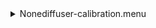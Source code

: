 <details><summary>Nonediffuser-calibration.menu</summary><blockquote><pre><details><summary>Nonediffuser-calibration.cbk</summary><blockquote><pre><details><summary>&#x1F4D5; gain_high.rcp</summary><blockquote><pre>rcpname gain high&#x1F4D5;  gain high 
The above code block covers:0.00 minutes of camera integration + hardware moves and overhead</pre></blockquote></details><details><summary>&#x1F4D5; Exposure_80.rcp</summary><blockquote><pre>rcpname exposure 80&#x1F4D5;  exposure 80 
The above code block covers:0.00 minutes of camera integration + hardware moves and overhead</pre></blockquote></details><details><summary>NonesetupFlat.rcp</summary><blockquote><pre>rcpname diffuser  in&#x1F4D5;  diffuser  in 
rcpname cover out&#x1F4D5;  cover out 
rcpname occ		out&#x1F4D5;  occ		out 
rcpname shut	out&#x1F4D5;  shut	out 
rcpname calib	out&#x1F4D5;  calib	out 
The above code block covers:0.00 minutes of camera integration + hardware moves and overhead</pre></blockquote></details><details><summary>NonesetupDark.rcp</summary><blockquote><pre>rcpname shut	in&#x1F4D5;  shut	in 
The above code block covers:0.00 minutes of camera integration + hardware moves and overhead</pre></blockquote></details><details><summary>&#x1F4D9; dark_01wave_1beam_16sums_10rep_BOTH.rcp</summary><blockquote><pre>rcpname shut	in&#x1F4D5;  shut	in 
rcpname data	rcam	both	656.28	16&#x1F4D9;  data	rcam	both	656.28	16 
rcpname data	rcam	both	656.28	16&#x1F4D9;  data	rcam	both	656.28	16 
rcpname data	rcam	both	656.28	16&#x1F4D9;  data	rcam	both	656.28	16 
rcpname data	rcam	both	656.28	16&#x1F4D9;  data	rcam	both	656.28	16 
rcpname data	rcam	both	656.28	16&#x1F4D9;  data	rcam	both	656.28	16 
rcpname data	rcam	both	656.28	16&#x1F4D9;  data	rcam	both	656.28	16 
rcpname data	rcam	both	656.28	16&#x1F4D9;  data	rcam	both	656.28	16 
rcpname data	rcam	both	656.28	16&#x1F4D9;  data	rcam	both	656.28	16 
rcpname data	rcam	both	656.28	16&#x1F4D9;  data	rcam	both	656.28	16 
rcpname data	rcam	both	656.28	16&#x1F4D9;  data	rcam	both	656.28	16 
The above code block covers:0.90 minutes of camera integration + hardware moves and overhead</pre></blockquote></details><details><summary>NonesetupFlat.rcp</summary><blockquote><pre>rcpname diffuser  in&#x1F4D5;  diffuser  in 
rcpname cover out&#x1F4D5;  cover out 
rcpname occ		out&#x1F4D5;  occ		out 
rcpname shut	out&#x1F4D5;  shut	out 
rcpname calib	out&#x1F4D5;  calib	out 
The above code block covers:0.00 minutes of camera integration + hardware moves and overhead</pre></blockquote></details><details><summary>None530_FW.rcp</summary><blockquote><pre>rcpname prefilterrange 530&#x1F4D5;  prefilterrange 530 
The above code block covers:0.00 minutes of camera integration + hardware moves and overhead</pre></blockquote></details><details><summary>&#x1F4D8; 530_01wave_2beam_16sums_4rep_BOTH.rcp</summary><blockquote><pre>rcpname data	rcam	both	530.30	16&#x1F4D8;  data	rcam	both	530.30	16 
rcpname data	tcam	both	530.30	16&#x1F4D8;  data	tcam	both	530.30	16 
rcpname data	rcam	both	530.30	16&#x1F4D8;  data	rcam	both	530.30	16 
rcpname data	tcam	both	530.30	16&#x1F4D8;  data	tcam	both	530.30	16 
rcpname data	rcam	both	530.30	16&#x1F4D8;  data	rcam	both	530.30	16 
rcpname data	tcam	both	530.30	16&#x1F4D8;  data	tcam	both	530.30	16 
rcpname data	rcam	both	530.30	16&#x1F4D8;  data	rcam	both	530.30	16 
rcpname data	tcam	both	530.30	16&#x1F4D8;  data	tcam	both	530.30	16 
The above code block covers:0.72 minutes of camera integration + hardware moves and overhead</pre></blockquote></details><details><summary>None637_FW.rcp</summary><blockquote><pre>rcpname prefilterrange 637&#x1F4D5;  prefilterrange 637 
The above code block covers:0.00 minutes of camera integration + hardware moves and overhead</pre></blockquote></details><details><summary>&#x1F4D8; 637_01wave_2beam_16sums_4rep_BOTH.rcp</summary><blockquote><pre>rcpname data	rcam	both	637.40	16&#x1F4D8;  data	rcam	both	637.40	16 
rcpname data	tcam	both	637.40	16&#x1F4D8;  data	tcam	both	637.40	16 
rcpname data	rcam	both	637.40	16&#x1F4D8;  data	rcam	both	637.40	16 
rcpname data	tcam	both	637.40	16&#x1F4D8;  data	tcam	both	637.40	16 
rcpname data	rcam	both	637.40	16&#x1F4D8;  data	rcam	both	637.40	16 
rcpname data	tcam	both	637.40	16&#x1F4D8;  data	tcam	both	637.40	16 
rcpname data	rcam	both	637.40	16&#x1F4D8;  data	rcam	both	637.40	16 
rcpname data	tcam	both	637.40	16&#x1F4D8;  data	tcam	both	637.40	16 
The above code block covers:0.72 minutes of camera integration + hardware moves and overhead</pre></blockquote></details><details><summary>None656_FW.rcp</summary><blockquote><pre>rcpname prefilterrange 656&#x1F4D5;  prefilterrange 656 
The above code block covers:0.00 minutes of camera integration + hardware moves and overhead</pre></blockquote></details><details><summary>&#x1F4D8; 656_01wave_2beam_16sums_4rep_BOTH.rcp</summary><blockquote><pre>rcpname data	rcam	both	656.28	16&#x1F4D8;  data	rcam	both	656.28	16 
rcpname data	tcam	both	656.28	16&#x1F4D8;  data	tcam	both	656.28	16 
rcpname data	rcam	both	656.28	16&#x1F4D8;  data	rcam	both	656.28	16 
rcpname data	tcam	both	656.28	16&#x1F4D8;  data	tcam	both	656.28	16 
rcpname data	rcam	both	656.28	16&#x1F4D8;  data	rcam	both	656.28	16 
rcpname data	tcam	both	656.28	16&#x1F4D8;  data	tcam	both	656.28	16 
rcpname data	rcam	both	656.28	16&#x1F4D8;  data	rcam	both	656.28	16 
rcpname data	tcam	both	656.28	16&#x1F4D8;  data	tcam	both	656.28	16 
The above code block covers:0.72 minutes of camera integration + hardware moves and overhead</pre></blockquote></details><details><summary>None706_FW.rcp</summary><blockquote><pre>rcpname prefilterrange 706&#x1F4D5;  prefilterrange 706 
The above code block covers:0.00 minutes of camera integration + hardware moves and overhead</pre></blockquote></details><details><summary>&#x1F4D8; 706_01wave_2beam_16sums_4rep_BOTH.rcp</summary><blockquote><pre>rcpname data	rcam	both	706.20	16&#x1F4D8;  data	rcam	both	706.20	16 
rcpname data	tcam	both	706.20	16&#x1F4D8;  data	tcam	both	706.20	16 
rcpname data	rcam	both	706.20	16&#x1F4D8;  data	rcam	both	706.20	16 
rcpname data	tcam	both	706.20	16&#x1F4D8;  data	tcam	both	706.20	16 
rcpname data	rcam	both	706.20	16&#x1F4D8;  data	rcam	both	706.20	16 
rcpname data	tcam	both	706.20	16&#x1F4D8;  data	tcam	both	706.20	16 
rcpname data	rcam	both	706.20	16&#x1F4D8;  data	rcam	both	706.20	16 
rcpname data	tcam	both	706.20	16&#x1F4D8;  data	tcam	both	706.20	16 
The above code block covers:0.72 minutes of camera integration + hardware moves and overhead</pre></blockquote></details><details><summary>None789_FW.rcp</summary><blockquote><pre>rcpname prefilterrange 789&#x1F4D5;  prefilterrange 789 
The above code block covers:0.00 minutes of camera integration + hardware moves and overhead</pre></blockquote></details><details><summary>&#x1F4D8; 789_01wave_2beam_16sums_4rep_BOTH.rcp</summary><blockquote><pre>rcpname data	rcam	both	789.40	16&#x1F4D8;  data	rcam	both	789.40	16 
rcpname data	tcam	both	789.40	16&#x1F4D8;  data	tcam	both	789.40	16 
rcpname data	rcam	both	789.40	16&#x1F4D8;  data	rcam	both	789.40	16 
rcpname data	tcam	both	789.40	16&#x1F4D8;  data	tcam	both	789.40	16 
rcpname data	rcam	both	789.40	16&#x1F4D8;  data	rcam	both	789.40	16 
rcpname data	tcam	both	789.40	16&#x1F4D8;  data	tcam	both	789.40	16 
rcpname data	rcam	both	789.40	16&#x1F4D8;  data	rcam	both	789.40	16 
rcpname data	tcam	both	789.40	16&#x1F4D8;  data	tcam	both	789.40	16 
The above code block covers:0.72 minutes of camera integration + hardware moves and overhead</pre></blockquote></details><details><summary>None1074_FW.rcp</summary><blockquote><pre>rcpname prefilterrange 1074&#x1F4D5;  prefilterrange 1074 
The above code block covers:0.00 minutes of camera integration + hardware moves and overhead</pre></blockquote></details><details><summary>&#x1F4D8; 1074_01wave_2beam_16sums_4rep_BOTH.rcp</summary><blockquote><pre>rcpname data	rcam	both	1074.70	16&#x1F4D8;  data	rcam	both	1074.70	16 
rcpname data	tcam	both	1074.70	16&#x1F4D8;  data	tcam	both	1074.70	16 
rcpname data	rcam	both	1074.70	16&#x1F4D8;  data	rcam	both	1074.70	16 
rcpname data	tcam	both	1074.70	16&#x1F4D8;  data	tcam	both	1074.70	16 
rcpname data	rcam	both	1074.70	16&#x1F4D8;  data	rcam	both	1074.70	16 
rcpname data	tcam	both	1074.70	16&#x1F4D8;  data	tcam	both	1074.70	16 
rcpname data	rcam	both	1074.70	16&#x1F4D8;  data	rcam	both	1074.70	16 
rcpname data	tcam	both	1074.70	16&#x1F4D8;  data	tcam	both	1074.70	16 
The above code block covers:0.72 minutes of camera integration + hardware moves and overhead</pre></blockquote></details><details><summary>None1079_FW.rcp</summary><blockquote><pre>rcpname prefilterrange 1079&#x1F4D5;  prefilterrange 1079 
The above code block covers:0.00 minutes of camera integration + hardware moves and overhead</pre></blockquote></details><details><summary>&#x1F4D8; 1079_01wave_2beam_16sums_4rep_BOTH.rcp</summary><blockquote><pre>rcpname data	rcam	both	1079.80	16&#x1F4D8;  data	rcam	both	1079.80	16 
rcpname data	tcam	both	1079.80	16&#x1F4D8;  data	tcam	both	1079.80	16 
rcpname data	rcam	both	1079.80	16&#x1F4D8;  data	rcam	both	1079.80	16 
rcpname data	tcam	both	1079.80	16&#x1F4D8;  data	tcam	both	1079.80	16 
rcpname data	rcam	both	1079.80	16&#x1F4D8;  data	rcam	both	1079.80	16 
rcpname data	tcam	both	1079.80	16&#x1F4D8;  data	tcam	both	1079.80	16 
rcpname data	rcam	both	1079.80	16&#x1F4D8;  data	rcam	both	1079.80	16 
rcpname data	tcam	both	1079.80	16&#x1F4D8;  data	tcam	both	1079.80	16 
The above code block covers:0.72 minutes of camera integration + hardware moves and overhead</pre></blockquote></details><details><summary>None1083_FW.rcp</summary><blockquote><pre>rcpname prefilterrange 1083&#x1F4D5;  prefilterrange 1083 
The above code block covers:0.00 minutes of camera integration + hardware moves and overhead</pre></blockquote></details><details><summary>&#x1F4D8; 1083_01wave_2beam_16sums_4rep_BOTH.rcp</summary><blockquote><pre>rcpname data	rcam	both	1083.00	16&#x1F4D8;  data	rcam	both	1083.00	16 
rcpname data	tcam	both	1083.00	16&#x1F4D8;  data	tcam	both	1083.00	16 
rcpname data	rcam	both	1083.00	16&#x1F4D8;  data	rcam	both	1083.00	16 
rcpname data	tcam	both	1083.00	16&#x1F4D8;  data	tcam	both	1083.00	16 
rcpname data	rcam	both	1083.00	16&#x1F4D8;  data	rcam	both	1083.00	16 
rcpname data	tcam	both	1083.00	16&#x1F4D8;  data	tcam	both	1083.00	16 
rcpname data	rcam	both	1083.00	16&#x1F4D8;  data	rcam	both	1083.00	16 
rcpname data	tcam	both	1083.00	16&#x1F4D8;  data	tcam	both	1083.00	16 
The above code block covers:0.72 minutes of camera integration + hardware moves and overhead</pre></blockquote></details><details><summary>NonesetupDark.rcp</summary><blockquote><pre>rcpname shut	in&#x1F4D5;  shut	in 
The above code block covers:0.00 minutes of camera integration + hardware moves and overhead</pre></blockquote></details><details><summary>&#x1F4D9; dark_01wave_1beam_16sums_10rep_BOTH.rcp</summary><blockquote><pre>rcpname shut	in&#x1F4D5;  shut	in 
rcpname data	rcam	both	656.28	16&#x1F4D9;  data	rcam	both	656.28	16 
rcpname data	rcam	both	656.28	16&#x1F4D9;  data	rcam	both	656.28	16 
rcpname data	rcam	both	656.28	16&#x1F4D9;  data	rcam	both	656.28	16 
rcpname data	rcam	both	656.28	16&#x1F4D9;  data	rcam	both	656.28	16 
rcpname data	rcam	both	656.28	16&#x1F4D9;  data	rcam	both	656.28	16 
rcpname data	rcam	both	656.28	16&#x1F4D9;  data	rcam	both	656.28	16 
rcpname data	rcam	both	656.28	16&#x1F4D9;  data	rcam	both	656.28	16 
rcpname data	rcam	both	656.28	16&#x1F4D9;  data	rcam	both	656.28	16 
rcpname data	rcam	both	656.28	16&#x1F4D9;  data	rcam	both	656.28	16 
rcpname data	rcam	both	656.28	16&#x1F4D9;  data	rcam	both	656.28	16 
The above code block covers:0.90 minutes of camera integration + hardware moves and overhead</pre></blockquote></details><details><summary>NonesetupND.rcp</summary><blockquote><pre>rcpname shut in&#x1F4D5;  shut in 
rcpname diffuser  out&#x1F4D5;  diffuser  out 
rcpname nd in&#x1F4D5;  nd in 
rcpname cover out&#x1F4D5;  cover out 
rcpname occ		out&#x1F4D5;  occ		out 
rcpname calib	out&#x1F4D5;  calib	out 
rcpname shut	out&#x1F4D5;  shut	out 
The above code block covers:0.00 minutes of camera integration + hardware moves and overhead</pre></blockquote></details><details><summary>None530_FW.rcp</summary><blockquote><pre>rcpname prefilterrange 530&#x1F4D5;  prefilterrange 530 
The above code block covers:0.00 minutes of camera integration + hardware moves and overhead</pre></blockquote></details><details><summary>&#x1F47; 530_01wave_2beam_16sums_4rep_BOTH.rcp</summary><blockquote><pre>rcpname data	rcam	both	530.30	16&#x1F4D7;  data	rcam	both	530.30	16 
rcpname data	tcam	both	530.30	16&#x1F4D7;  data	tcam	both	530.30	16 
rcpname data	rcam	both	530.30	16&#x1F4D7;  data	rcam	both	530.30	16 
rcpname data	tcam	both	530.30	16&#x1F4D7;  data	tcam	both	530.30	16 
rcpname data	rcam	both	530.30	16&#x1F4D7;  data	rcam	both	530.30	16 
rcpname data	tcam	both	530.30	16&#x1F4D7;  data	tcam	both	530.30	16 
rcpname data	rcam	both	530.30	16&#x1F4D7;  data	rcam	both	530.30	16 
rcpname data	tcam	both	530.30	16&#x1F4D7;  data	tcam	both	530.30	16 
The above code block covers:0.72 minutes of camera integration + hardware moves and overhead</pre></blockquote></details><details><summary>None637_FW.rcp</summary><blockquote><pre>rcpname prefilterrange 637&#x1F4D5;  prefilterrange 637 
The above code block covers:0.00 minutes of camera integration + hardware moves and overhead</pre></blockquote></details><details><summary>&#x1F47; 637_01wave_2beam_16sums_4rep_BOTH.rcp</summary><blockquote><pre>rcpname data	rcam	both	637.40	16&#x1F4D7;  data	rcam	both	637.40	16 
rcpname data	tcam	both	637.40	16&#x1F4D7;  data	tcam	both	637.40	16 
rcpname data	rcam	both	637.40	16&#x1F4D7;  data	rcam	both	637.40	16 
rcpname data	tcam	both	637.40	16&#x1F4D7;  data	tcam	both	637.40	16 
rcpname data	rcam	both	637.40	16&#x1F4D7;  data	rcam	both	637.40	16 
rcpname data	tcam	both	637.40	16&#x1F4D7;  data	tcam	both	637.40	16 
rcpname data	rcam	both	637.40	16&#x1F4D7;  data	rcam	both	637.40	16 
rcpname data	tcam	both	637.40	16&#x1F4D7;  data	tcam	both	637.40	16 
The above code block covers:0.72 minutes of camera integration + hardware moves and overhead</pre></blockquote></details><details><summary>None656_FW.rcp</summary><blockquote><pre>rcpname prefilterrange 656&#x1F4D5;  prefilterrange 656 
The above code block covers:0.00 minutes of camera integration + hardware moves and overhead</pre></blockquote></details><details><summary>&#x1F47; 656_01wave_2beam_16sums_4rep_BOTH.rcp</summary><blockquote><pre>rcpname data	rcam	both	656.28	16&#x1F4D7;  data	rcam	both	656.28	16 
rcpname data	tcam	both	656.28	16&#x1F4D7;  data	tcam	both	656.28	16 
rcpname data	rcam	both	656.28	16&#x1F4D7;  data	rcam	both	656.28	16 
rcpname data	tcam	both	656.28	16&#x1F4D7;  data	tcam	both	656.28	16 
rcpname data	rcam	both	656.28	16&#x1F4D7;  data	rcam	both	656.28	16 
rcpname data	tcam	both	656.28	16&#x1F4D7;  data	tcam	both	656.28	16 
rcpname data	rcam	both	656.28	16&#x1F4D7;  data	rcam	both	656.28	16 
rcpname data	tcam	both	656.28	16&#x1F4D7;  data	tcam	both	656.28	16 
The above code block covers:0.72 minutes of camera integration + hardware moves and overhead</pre></blockquote></details><details><summary>None706_FW.rcp</summary><blockquote><pre>rcpname prefilterrange 706&#x1F4D5;  prefilterrange 706 
The above code block covers:0.00 minutes of camera integration + hardware moves and overhead</pre></blockquote></details><details><summary>&#x1F47; 706_01wave_2beam_16sums_4rep_BOTH.rcp</summary><blockquote><pre>rcpname data	rcam	both	706.20	16&#x1F4D7;  data	rcam	both	706.20	16 
rcpname data	tcam	both	706.20	16&#x1F4D7;  data	tcam	both	706.20	16 
rcpname data	rcam	both	706.20	16&#x1F4D7;  data	rcam	both	706.20	16 
rcpname data	tcam	both	706.20	16&#x1F4D7;  data	tcam	both	706.20	16 
rcpname data	rcam	both	706.20	16&#x1F4D7;  data	rcam	both	706.20	16 
rcpname data	tcam	both	706.20	16&#x1F4D7;  data	tcam	both	706.20	16 
rcpname data	rcam	both	706.20	16&#x1F4D7;  data	rcam	both	706.20	16 
rcpname data	tcam	both	706.20	16&#x1F4D7;  data	tcam	both	706.20	16 
The above code block covers:0.72 minutes of camera integration + hardware moves and overhead</pre></blockquote></details><details><summary>None789_FW.rcp</summary><blockquote><pre>rcpname prefilterrange 789&#x1F4D5;  prefilterrange 789 
The above code block covers:0.00 minutes of camera integration + hardware moves and overhead</pre></blockquote></details><details><summary>&#x1F47; 789_01wave_2beam_16sums_4rep_BOTH.rcp</summary><blockquote><pre>rcpname data	rcam	both	789.40	16&#x1F4D7;  data	rcam	both	789.40	16 
rcpname data	tcam	both	789.40	16&#x1F4D7;  data	tcam	both	789.40	16 
rcpname data	rcam	both	789.40	16&#x1F4D7;  data	rcam	both	789.40	16 
rcpname data	tcam	both	789.40	16&#x1F4D7;  data	tcam	both	789.40	16 
rcpname data	rcam	both	789.40	16&#x1F4D7;  data	rcam	both	789.40	16 
rcpname data	tcam	both	789.40	16&#x1F4D7;  data	tcam	both	789.40	16 
rcpname data	rcam	both	789.40	16&#x1F4D7;  data	rcam	both	789.40	16 
rcpname data	tcam	both	789.40	16&#x1F4D7;  data	tcam	both	789.40	16 
The above code block covers:0.72 minutes of camera integration + hardware moves and overhead</pre></blockquote></details><details><summary>None1074_FW.rcp</summary><blockquote><pre>rcpname prefilterrange 1074&#x1F4D5;  prefilterrange 1074 
The above code block covers:0.00 minutes of camera integration + hardware moves and overhead</pre></blockquote></details><details><summary>&#x1F47; 1074_01wave_2beam_16sums_4rep_BOTH.rcp</summary><blockquote><pre>rcpname data	rcam	both	1074.70	16&#x1F4D7;  data	rcam	both	1074.70	16 
rcpname data	tcam	both	1074.70	16&#x1F4D7;  data	tcam	both	1074.70	16 
rcpname data	rcam	both	1074.70	16&#x1F4D7;  data	rcam	both	1074.70	16 
rcpname data	tcam	both	1074.70	16&#x1F4D7;  data	tcam	both	1074.70	16 
rcpname data	rcam	both	1074.70	16&#x1F4D7;  data	rcam	both	1074.70	16 
rcpname data	tcam	both	1074.70	16&#x1F4D7;  data	tcam	both	1074.70	16 
rcpname data	rcam	both	1074.70	16&#x1F4D7;  data	rcam	both	1074.70	16 
rcpname data	tcam	both	1074.70	16&#x1F4D7;  data	tcam	both	1074.70	16 
The above code block covers:0.72 minutes of camera integration + hardware moves and overhead</pre></blockquote></details><details><summary>None1079_FW.rcp</summary><blockquote><pre>rcpname prefilterrange 1079&#x1F4D5;  prefilterrange 1079 
The above code block covers:0.00 minutes of camera integration + hardware moves and overhead</pre></blockquote></details><details><summary>&#x1F47; 1079_01wave_2beam_16sums_4rep_BOTH.rcp</summary><blockquote><pre>rcpname data	rcam	both	1079.80	16&#x1F4D7;  data	rcam	both	1079.80	16 
rcpname data	tcam	both	1079.80	16&#x1F4D7;  data	tcam	both	1079.80	16 
rcpname data	rcam	both	1079.80	16&#x1F4D7;  data	rcam	both	1079.80	16 
rcpname data	tcam	both	1079.80	16&#x1F4D7;  data	tcam	both	1079.80	16 
rcpname data	rcam	both	1079.80	16&#x1F4D7;  data	rcam	both	1079.80	16 
rcpname data	tcam	both	1079.80	16&#x1F4D7;  data	tcam	both	1079.80	16 
rcpname data	rcam	both	1079.80	16&#x1F4D7;  data	rcam	both	1079.80	16 
rcpname data	tcam	both	1079.80	16&#x1F4D7;  data	tcam	both	1079.80	16 
The above code block covers:0.72 minutes of camera integration + hardware moves and overhead</pre></blockquote></details><details><summary>None1083_FW.rcp</summary><blockquote><pre>rcpname prefilterrange 1083&#x1F4D5;  prefilterrange 1083 
The above code block covers:0.00 minutes of camera integration + hardware moves and overhead</pre></blockquote></details><details><summary>&#x1F47; 1083_01wave_2beam_16sums_4rep_BOTH.rcp</summary><blockquote><pre>rcpname data	rcam	both	1083.00	16&#x1F4D7;  data	rcam	both	1083.00	16 
rcpname data	tcam	both	1083.00	16&#x1F4D7;  data	tcam	both	1083.00	16 
rcpname data	rcam	both	1083.00	16&#x1F4D7;  data	rcam	both	1083.00	16 
rcpname data	tcam	both	1083.00	16&#x1F4D7;  data	tcam	both	1083.00	16 
rcpname data	rcam	both	1083.00	16&#x1F4D7;  data	rcam	both	1083.00	16 
rcpname data	tcam	both	1083.00	16&#x1F4D7;  data	tcam	both	1083.00	16 
rcpname data	rcam	both	1083.00	16&#x1F4D7;  data	rcam	both	1083.00	16 
rcpname data	tcam	both	1083.00	16&#x1F4D7;  data	tcam	both	1083.00	16 
The above code block covers:0.72 minutes of camera integration + hardware moves and overhead</pre></blockquote></details><details><summary>NonesetupDark.rcp</summary><blockquote><pre>rcpname shut	in&#x1F4D5;  shut	in 
The above code block covers:0.00 minutes of camera integration + hardware moves and overhead</pre></blockquote></details><details><summary>&#x1F4D9; dark_01wave_1beam_16sums_10rep_BOTH.rcp</summary><blockquote><pre>rcpname shut	in&#x1F4D5;  shut	in 
rcpname data	rcam	both	656.28	16&#x1F4D9;  data	rcam	both	656.28	16 
rcpname data	rcam	both	656.28	16&#x1F4D9;  data	rcam	both	656.28	16 
rcpname data	rcam	both	656.28	16&#x1F4D9;  data	rcam	both	656.28	16 
rcpname data	rcam	both	656.28	16&#x1F4D9;  data	rcam	both	656.28	16 
rcpname data	rcam	both	656.28	16&#x1F4D9;  data	rcam	both	656.28	16 
rcpname data	rcam	both	656.28	16&#x1F4D9;  data	rcam	both	656.28	16 
rcpname data	rcam	both	656.28	16&#x1F4D9;  data	rcam	both	656.28	16 
rcpname data	rcam	both	656.28	16&#x1F4D9;  data	rcam	both	656.28	16 
rcpname data	rcam	both	656.28	16&#x1F4D9;  data	rcam	both	656.28	16 
rcpname data	rcam	both	656.28	16&#x1F4D9;  data	rcam	both	656.28	16 
The above code block covers:0.90 minutes of camera integration + hardware moves and overhead</pre></blockquote></details><details><summary>&#x1F4D9; ND_OUT.rcp</summary><blockquote><pre>rcpname nd out&#x1F4D5;  nd out 
The above code block covers:0.00 minutes of camera integration + hardware moves and overhead</pre></blockquote></details><details><summary>NonesetupND.rcp</summary><blockquote><pre>rcpname shut in&#x1F4D5;  shut in 
rcpname diffuser  out&#x1F4D5;  diffuser  out 
rcpname nd in&#x1F4D5;  nd in 
rcpname cover out&#x1F4D5;  cover out 
rcpname occ		out&#x1F4D5;  occ		out 
rcpname calib	out&#x1F4D5;  calib	out 
rcpname shut	out&#x1F4D5;  shut	out 
The above code block covers:0.00 minutes of camera integration + hardware moves and overhead</pre></blockquote></details><details><summary>&#x1F47; 530_01wave_2beam_16sums_4rep_BOTH.rcp</summary><blockquote><pre>rcpname data	rcam	both	530.30	16&#x1F4D7;  data	rcam	both	530.30	16 
rcpname data	tcam	both	530.30	16&#x1F4D7;  data	tcam	both	530.30	16 
rcpname data	rcam	both	530.30	16&#x1F4D7;  data	rcam	both	530.30	16 
rcpname data	tcam	both	530.30	16&#x1F4D7;  data	tcam	both	530.30	16 
rcpname data	rcam	both	530.30	16&#x1F4D7;  data	rcam	both	530.30	16 
rcpname data	tcam	both	530.30	16&#x1F4D7;  data	tcam	both	530.30	16 
rcpname data	rcam	both	530.30	16&#x1F4D7;  data	rcam	both	530.30	16 
rcpname data	tcam	both	530.30	16&#x1F4D7;  data	tcam	both	530.30	16 
The above code block covers:0.72 minutes of camera integration + hardware moves and overhead</pre></blockquote></details><details><summary>None637_FW.rcp</summary><blockquote><pre>rcpname prefilterrange 637&#x1F4D5;  prefilterrange 637 
The above code block covers:0.00 minutes of camera integration + hardware moves and overhead</pre></blockquote></details><details><summary>&#x1F47; 637_01wave_2beam_16sums_4rep_BOTH.rcp</summary><blockquote><pre>rcpname data	rcam	both	637.40	16&#x1F4D7;  data	rcam	both	637.40	16 
rcpname data	tcam	both	637.40	16&#x1F4D7;  data	tcam	both	637.40	16 
rcpname data	rcam	both	637.40	16&#x1F4D7;  data	rcam	both	637.40	16 
rcpname data	tcam	both	637.40	16&#x1F4D7;  data	tcam	both	637.40	16 
rcpname data	rcam	both	637.40	16&#x1F4D7;  data	rcam	both	637.40	16 
rcpname data	tcam	both	637.40	16&#x1F4D7;  data	tcam	both	637.40	16 
rcpname data	rcam	both	637.40	16&#x1F4D7;  data	rcam	both	637.40	16 
rcpname data	tcam	both	637.40	16&#x1F4D7;  data	tcam	both	637.40	16 
The above code block covers:0.72 minutes of camera integration + hardware moves and overhead</pre></blockquote></details><details><summary>None656_FW.rcp</summary><blockquote><pre>rcpname prefilterrange 656&#x1F4D5;  prefilterrange 656 
The above code block covers:0.00 minutes of camera integration + hardware moves and overhead</pre></blockquote></details><details><summary>&#x1F47; 656_01wave_2beam_16sums_4rep_BOTH.rcp</summary><blockquote><pre>rcpname data	rcam	both	656.28	16&#x1F4D7;  data	rcam	both	656.28	16 
rcpname data	tcam	both	656.28	16&#x1F4D7;  data	tcam	both	656.28	16 
rcpname data	rcam	both	656.28	16&#x1F4D7;  data	rcam	both	656.28	16 
rcpname data	tcam	both	656.28	16&#x1F4D7;  data	tcam	both	656.28	16 
rcpname data	rcam	both	656.28	16&#x1F4D7;  data	rcam	both	656.28	16 
rcpname data	tcam	both	656.28	16&#x1F4D7;  data	tcam	both	656.28	16 
rcpname data	rcam	both	656.28	16&#x1F4D7;  data	rcam	both	656.28	16 
rcpname data	tcam	both	656.28	16&#x1F4D7;  data	tcam	both	656.28	16 
The above code block covers:0.72 minutes of camera integration + hardware moves and overhead</pre></blockquote></details><details><summary>None706_FW.rcp</summary><blockquote><pre>rcpname prefilterrange 706&#x1F4D5;  prefilterrange 706 
The above code block covers:0.00 minutes of camera integration + hardware moves and overhead</pre></blockquote></details><details><summary>&#x1F47; 706_01wave_2beam_16sums_4rep_BOTH.rcp</summary><blockquote><pre>rcpname data	rcam	both	706.20	16&#x1F4D7;  data	rcam	both	706.20	16 
rcpname data	tcam	both	706.20	16&#x1F4D7;  data	tcam	both	706.20	16 
rcpname data	rcam	both	706.20	16&#x1F4D7;  data	rcam	both	706.20	16 
rcpname data	tcam	both	706.20	16&#x1F4D7;  data	tcam	both	706.20	16 
rcpname data	rcam	both	706.20	16&#x1F4D7;  data	rcam	both	706.20	16 
rcpname data	tcam	both	706.20	16&#x1F4D7;  data	tcam	both	706.20	16 
rcpname data	rcam	both	706.20	16&#x1F4D7;  data	rcam	both	706.20	16 
rcpname data	tcam	both	706.20	16&#x1F4D7;  data	tcam	both	706.20	16 
The above code block covers:0.72 minutes of camera integration + hardware moves and overhead</pre></blockquote></details><details><summary>None789_FW.rcp</summary><blockquote><pre>rcpname prefilterrange 789&#x1F4D5;  prefilterrange 789 
The above code block covers:0.00 minutes of camera integration + hardware moves and overhead</pre></blockquote></details><details><summary>&#x1F47; 789_01wave_2beam_16sums_4rep_BOTH.rcp</summary><blockquote><pre>rcpname data	rcam	both	789.40	16&#x1F4D7;  data	rcam	both	789.40	16 
rcpname data	tcam	both	789.40	16&#x1F4D7;  data	tcam	both	789.40	16 
rcpname data	rcam	both	789.40	16&#x1F4D7;  data	rcam	both	789.40	16 
rcpname data	tcam	both	789.40	16&#x1F4D7;  data	tcam	both	789.40	16 
rcpname data	rcam	both	789.40	16&#x1F4D7;  data	rcam	both	789.40	16 
rcpname data	tcam	both	789.40	16&#x1F4D7;  data	tcam	both	789.40	16 
rcpname data	rcam	both	789.40	16&#x1F4D7;  data	rcam	both	789.40	16 
rcpname data	tcam	both	789.40	16&#x1F4D7;  data	tcam	both	789.40	16 
The above code block covers:0.72 minutes of camera integration + hardware moves and overhead</pre></blockquote></details><details><summary>None1074_FW.rcp</summary><blockquote><pre>rcpname prefilterrange 1074&#x1F4D5;  prefilterrange 1074 
The above code block covers:0.00 minutes of camera integration + hardware moves and overhead</pre></blockquote></details><details><summary>&#x1F47; 1074_01wave_2beam_16sums_4rep_BOTH.rcp</summary><blockquote><pre>rcpname data	rcam	both	1074.70	16&#x1F4D7;  data	rcam	both	1074.70	16 
rcpname data	tcam	both	1074.70	16&#x1F4D7;  data	tcam	both	1074.70	16 
rcpname data	rcam	both	1074.70	16&#x1F4D7;  data	rcam	both	1074.70	16 
rcpname data	tcam	both	1074.70	16&#x1F4D7;  data	tcam	both	1074.70	16 
rcpname data	rcam	both	1074.70	16&#x1F4D7;  data	rcam	both	1074.70	16 
rcpname data	tcam	both	1074.70	16&#x1F4D7;  data	tcam	both	1074.70	16 
rcpname data	rcam	both	1074.70	16&#x1F4D7;  data	rcam	both	1074.70	16 
rcpname data	tcam	both	1074.70	16&#x1F4D7;  data	tcam	both	1074.70	16 
The above code block covers:0.72 minutes of camera integration + hardware moves and overhead</pre></blockquote></details><details><summary>None1079_FW.rcp</summary><blockquote><pre>rcpname prefilterrange 1079&#x1F4D5;  prefilterrange 1079 
The above code block covers:0.00 minutes of camera integration + hardware moves and overhead</pre></blockquote></details><details><summary>&#x1F47; 1079_01wave_2beam_16sums_4rep_BOTH.rcp</summary><blockquote><pre>rcpname data	rcam	both	1079.80	16&#x1F4D7;  data	rcam	both	1079.80	16 
rcpname data	tcam	both	1079.80	16&#x1F4D7;  data	tcam	both	1079.80	16 
rcpname data	rcam	both	1079.80	16&#x1F4D7;  data	rcam	both	1079.80	16 
rcpname data	tcam	both	1079.80	16&#x1F4D7;  data	tcam	both	1079.80	16 
rcpname data	rcam	both	1079.80	16&#x1F4D7;  data	rcam	both	1079.80	16 
rcpname data	tcam	both	1079.80	16&#x1F4D7;  data	tcam	both	1079.80	16 
rcpname data	rcam	both	1079.80	16&#x1F4D7;  data	rcam	both	1079.80	16 
rcpname data	tcam	both	1079.80	16&#x1F4D7;  data	tcam	both	1079.80	16 
The above code block covers:0.72 minutes of camera integration + hardware moves and overhead</pre></blockquote></details><details><summary>None1083_FW.rcp</summary><blockquote><pre>rcpname prefilterrange 1083&#x1F4D5;  prefilterrange 1083 
The above code block covers:0.00 minutes of camera integration + hardware moves and overhead</pre></blockquote></details><details><summary>&#x1F47; 1083_01wave_2beam_16sums_4rep_BOTH.rcp</summary><blockquote><pre>rcpname data	rcam	both	1083.00	16&#x1F4D7;  data	rcam	both	1083.00	16 
rcpname data	tcam	both	1083.00	16&#x1F4D7;  data	tcam	both	1083.00	16 
rcpname data	rcam	both	1083.00	16&#x1F4D7;  data	rcam	both	1083.00	16 
rcpname data	tcam	both	1083.00	16&#x1F4D7;  data	tcam	both	1083.00	16 
rcpname data	rcam	both	1083.00	16&#x1F4D7;  data	rcam	both	1083.00	16 
rcpname data	tcam	both	1083.00	16&#x1F4D7;  data	tcam	both	1083.00	16 
rcpname data	rcam	both	1083.00	16&#x1F4D7;  data	rcam	both	1083.00	16 
rcpname data	tcam	both	1083.00	16&#x1F4D7;  data	tcam	both	1083.00	16 
The above code block covers:0.72 minutes of camera integration + hardware moves and overhead</pre></blockquote></details><details><summary>NonesetupDark.rcp</summary><blockquote><pre>rcpname shut	in&#x1F4D5;  shut	in 
The above code block covers:0.00 minutes of camera integration + hardware moves and overhead</pre></blockquote></details>The above code block covers:20.05 minutes of camera integration + hardware moves and overhead</pre></blockquote></details></pre></blockquote></details>